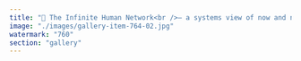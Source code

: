 ```yaml
---
title: "🔌 The Infinite Human Network<br />— a systems view of now and next.<br /><br />Imagine a single thick cable stretching across time and space. Inside it:<br /><br />🧠 One thread carries our global social stories, maintained by the core intelligence engineers—Meta, TikTok, X, OpenAI, Microsoft, ... etc.<br /> 💰 The other thread carries our global financial stories, maintained by core financial engineers—Ethereum Foundation, Solana Foundation, Circle, Kraken  ...etc.<br /><br />⚡ Surrounding them both: hypnotic electric arcs—independent artists, creators, hackers, and thinkers living their truth, unbound by corporate structure.<br />They spark color, movement, life.<br /><br />The whole system is wrapped and pulsing—coordinated by Ethereum itself. A programmable layer of truth, time, and trust.<br /><br />This is not a company. It’s not a product.<br />It’s an infinite human network—<br />growing, stretching, weaving new meaning across borders, across disciplines, across generations.<br /><br />The future isn’t just decentralized.<br />It’s multi-layered, alive, and already humming.<br /><br /><br />#Web3 <br />#Ethereum <br />#FutureOfWork <br />#Creators <br />#Coordination <br />#Crypto <br />#AI <br />#Independence<br /><br />https://lnkd.in/e-HJ4yEG"
image: "./images/gallery-item-764-02.jpg"
watermark: "760"
section: "gallery"
---
```

